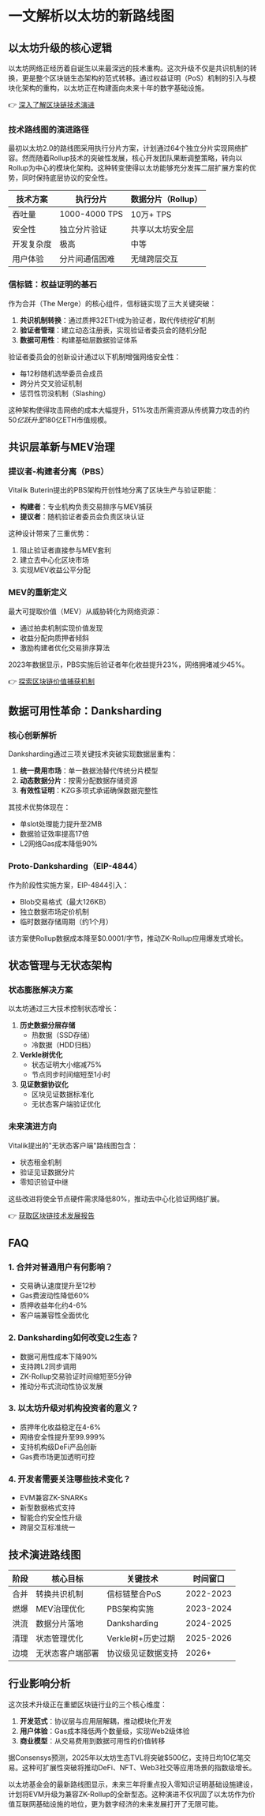 # 一文解析以太坊的新路线图

## 以太坊升级的核心逻辑

以太坊网络正经历着自诞生以来最深远的技术重构。这次升级不仅是共识机制的转换，更是整个区块链生态架构的范式转移。通过权益证明（PoS）机制的引入与模块化架构的重构，以太坊正在构建面向未来十年的数字基础设施。

👉 [深入了解区块链技术演进](https://bit.ly/okx_welcome)

### 技术路线图的演进路径

最初以太坊2.0的路线图采用执行分片方案，计划通过64个独立分片实现网络扩容。然而随着Rollup技术的突破性发展，核心开发团队果断调整策略，转向以Rollup为中心的模块化架构。这种转变使得以太坊能够充分发挥二层扩展方案的优势，同时保持底层协议的安全性。

| 技术方案        | 执行分片          | 数据分片（Rollup） |
|-----------------|-------------------|--------------------|
| 吞吐量          | 1000-4000 TPS     | 10万+ TPS          |
| 安全性          | 独立分片验证      | 共享以太坊安全层   |
| 开发复杂度      | 极高              | 中等               |
| 用户体验        | 分片间通信困难    | 无缝跨层交互       |

### 信标链：权益证明的基石

作为合并（The Merge）的核心组件，信标链实现了三大关键突破：
1. **共识机制转换**：通过质押32ETH成为验证者，取代传统挖矿机制
2. **验证者管理**：建立动态注册表，实现验证者委员会的随机分配
3. **数据可用性**：构建基础层数据验证体系

验证者委员会的创新设计通过以下机制增强网络安全性：
- 每12秒随机选举委员会成员
- 跨分片交叉验证机制
- 惩罚性罚没机制（Slashing）

这种架构使得攻击网络的成本大幅提升，51%攻击所需资源从传统算力攻击的约$50亿跃升至$180亿ETH市值规模。

## 共识层革新与MEV治理

### 提议者-构建者分离（PBS）

Vitalik Buterin提出的PBS架构开创性地分离了区块生产与验证职能：
- **构建者**：专业机构负责交易排序与MEV捕获
- **提议者**：随机验证者委员会负责区块认证

这种设计带来了三重优势：
1. 阻止验证者直接参与MEV套利
2. 建立去中心化区块市场
3. 实现MEV收益公平分配

### MEV的重新定义

最大可提取价值（MEV）从威胁转化为网络资源：
- 通过拍卖机制实现价值发现
- 收益分配向质押者倾斜
- 激励构建者优化交易排序算法

2023年数据显示，PBS实施后验证者年化收益提升23%，网络拥堵减少45%。

👉 [探索区块链价值捕获机制](https://bit.ly/okx_welcome)

## 数据可用性革命：Danksharding

### 核心创新解析

Danksharding通过三项关键技术突破实现数据层重构：
1. **统一费用市场**：单一数据池替代传统分片模型
2. **动态数据分片**：按需分配数据存储资源
3. **有效性证明**：KZG多项式承诺确保数据完整性

其技术优势体现在：
- 单slot处理能力提升至2MB
- 数据验证效率提高17倍
- L2网络Gas成本降低90%

### Proto-Danksharding（EIP-4844）

作为阶段性实施方案，EIP-4844引入：
- Blob交易格式（最大126KB）
- 独立数据市场定价机制
- 临时数据存储周期（约1个月）

该方案使Rollup数据成本降至$0.0001/字节，推动ZK-Rollup应用爆发式增长。

## 状态管理与无状态架构

### 状态膨胀解决方案

以太坊通过三大技术控制状态增长：
1. **历史数据分层存储**
   - 热数据（SSD存储）
   - 冷数据（HDD归档）
2. **Verkle树优化**
   - 状态证明大小缩减75%
   - 节点同步时间缩短至1小时
3. **见证数据协议化**
   - 区块见证数据标准化
   - 无状态客户端验证优化

### 未来演进方向

Vitalik提出的"无状态客户端"路线图包含：
- 状态租金机制
- 验证见证数据分片
- 零知识验证中继

这些改进将使全节点硬件需求降低80%，推动去中心化验证网络扩展。

👉 [获取区块链技术发展报告](https://bit.ly/okx_welcome)

## FAQ

### 1. 合并对普通用户有何影响？
- 交易确认速度提升至12秒
- Gas费波动性降低60%
- 质押收益年化约4-6%
- 客户端兼容性全面优化

### 2. Danksharding如何改变L2生态？
- 数据可用性成本下降90%
- 支持跨L2同步调用
- ZK-Rollup交易验证时间缩短至5分钟
- 推动分布式流动性协议发展

### 3. 以太坊升级对机构投资者的意义？
- 质押年化收益稳定在4-6%
- 网络安全性提升至99.999%
- 支持机构级DeFi产品创新
- Gas费市场更加透明可控

### 4. 开发者需要关注哪些技术变化？
- EVM兼容ZK-SNARKs
- 新型数据格式支持
- 智能合约安全性升级
- 跨层交互标准统一

## 技术演进路线图

| 阶段     | 核心目标                | 关键技术                | 时间窗口   |
|----------|-------------------------|-------------------------|------------|
| 合并     | 转换共识机制            | 信标链整合PoS           | 2022-2023  |
| 燃爆     | MEV治理优化             | PBS架构实施             | 2023-2024  |
| 洪流     | 数据分片落地            | Danksharding            | 2024-2025  |
| 清理     | 状态管理优化            | Verkle树+历史过期       | 2025-2026  |
| 边境     | 无状态客户端部署        | 协议级见证数据支持      | 2026+      |

## 行业影响分析

这次技术升级正在重塑区块链行业的三个核心维度：
1. **开发范式**：协议层与应用层解耦，推动模块化开发
2. **用户体验**：Gas成本降低两个数量级，实现Web2级体验
3. **商业模型**：从交易费用到数据可用性的价值转移

据Consensys预测，2025年以太坊生态TVL将突破$500亿，支持日均10亿笔交易。这种可扩展性突破将推动DeFi、NFT、Web3社交等应用场景的指数级增长。

以太坊基金会的最新路线图显示，未来三年将重点投入零知识证明基础设施建设，计划将EVM升级为兼容ZK-Rollup的全新型态。这种演进不仅巩固了以太坊作为价值互联网基础设施的地位，更为数字经济的未来发展打开了无限可能。